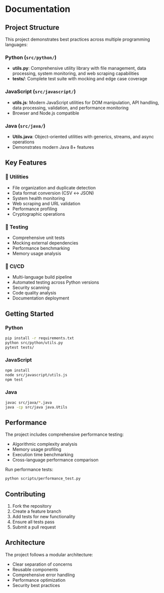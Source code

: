 # Documentation

## Project Structure

This project demonstrates best practices across multiple programming languages:

### Python (`src/python/`)
- **utils.py**: Comprehensive utility library with file management, data processing, system monitoring, and web scraping capabilities
- **tests/**: Complete test suite with mocking and edge case coverage

### JavaScript (`src/javascript/`)
- **utils.js**: Modern JavaScript utilities for DOM manipulation, API handling, data processing, validation, and performance monitoring
- Browser and Node.js compatible

### Java (`src/java/`)
- **Utils.java**: Object-oriented utilities with generics, streams, and async operations
- Demonstrates modern Java 8+ features

## Key Features

### 🔧 Utilities
- File organization and duplicate detection
- Data format conversion (CSV ↔ JSON)
- System health monitoring
- Web scraping and URL validation
- Performance profiling
- Cryptographic operations

### 🧪 Testing
- Comprehensive unit tests
- Mocking external dependencies  
- Performance benchmarking
- Memory usage analysis

### 🚀 CI/CD
- Multi-language build pipeline
- Automated testing across Python versions
- Security scanning
- Code quality analysis
- Documentation deployment

## Getting Started

### Python
```bash
pip install -r requirements.txt
python src/python/utils.py
pytest tests/
```

### JavaScript
```bash
npm install
node src/javascript/utils.js
npm test
```

### Java
```bash
javac src/java/*.java
java -cp src/java java.Utils
```

## Performance

The project includes comprehensive performance testing:
- Algorithmic complexity analysis
- Memory usage profiling
- Execution time benchmarking
- Cross-language performance comparison

Run performance tests:
```bash
python scripts/performance_test.py
```

## Contributing

1. Fork the repository
2. Create a feature branch
3. Add tests for new functionality
4. Ensure all tests pass
5. Submit a pull request

## Architecture

The project follows a modular architecture:
- Clear separation of concerns
- Reusable components
- Comprehensive error handling
- Performance optimization
- Security best practices
